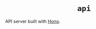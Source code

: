 <div align="center">
  <h1 align="center"><code>api</code></h1>
</div>

API server built with [Hono](https://hono.dev/).
